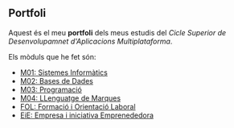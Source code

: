## Portfoli

Aquest és el meu **portfoli** dels meus estudis del *Cicle Superior de Desenvolupamnet d'Aplicacions Multiplataforma*.

Els mòduls que he fet són:

- [M01: Sistemes Informàtics](https://github.com/hache2212/Portfoli/tree/main/Moduls/M01-SistemesInformatics)
- [M02: Bases de Dades](https://github.com/hache2212/Portfoli/tree/main/Moduls/M02-BasesDeDades)
- [M03: Programació](https://github.com/hache2212/Portfoli/tree/main/Moduls/M03-Programacio)
- [M04: LLenguatge de Marques](https://github.com/hache2212/Portfoli/tree/main/Moduls/M04-LlenguatgeDeMarques)
- [FOL: Formació i Orientació Laboral](https://github.com/hache2212/Portfoli/tree/main/Moduls/M12-FOL)
- [EiE: Empresa i iniciativa Emprenededora](https://github.com/hache2212/Portfoli/tree/main/Moduls/M13-EiE)
